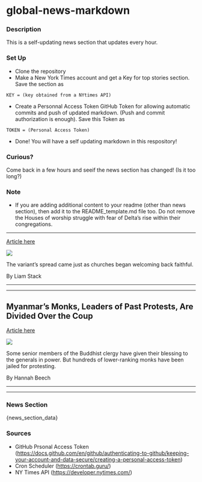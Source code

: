 # global-news-markdown

### Description 
This is a self-updating news section that updates every hour.

### Set Up 
* Clone the repository
* Make a New York Times account and get a Key for top stories section. Save the section as 
 ```
 KEY = (key obtained from a NYtimes API)
 ```
*  Create a Personnal Access Token GitHub Token for allowing automatic commits and push of updated markdown. (Push and commit authorization is enough). Save this Token as 
```
TOKEN = (Personal Access Token)
```
* Done! You will have a self updating markdown in this respository!

### Curious?
Come back in a few hours and seeif the news section has changed! (Is it too long?)

### Note
* If you are adding additional content to your readme (other than news section), then add it to the README_template.md file too. Do not remove the Houses of worship struggle with fear of Delta’s rise within their congregations.
--------------------------------------------------------------------------------

[Article here](https://www.nytimes.com/2021/08/29/world/houses-of-worship-struggle-with-fear-of-deltas-rise-within-their-congregations.html)

[![](https://static01.nyt.com/images/2021/08/27/us/27virus-brief-churches-covid/merlin_193475325_b26cda1a-a89c-41f3-9d9e-03e0d637a5bc-superJumbo.jpg)](https://www.nytimes.com/2021/08/29/world/houses-of-worship-struggle-with-fear-of-deltas-rise-within-their-congregations.html)

The variant’s spread came just as churches began welcoming back faithful.

By Liam Stack

* * *

* * *

Myanmar’s Monks, Leaders of Past Protests, Are Divided Over the Coup
--------------------------------------------------------------------

[Article here](https://www.nytimes.com/2021/08/28/world/asia/myanmar-monks-coup.html)

[![](https://static01.nyt.com/images/2021/08/26/world/00myanmar-buddhism/merlin_184387536_dee33bea-dd52-4f4b-adb0-4477a368a568-superJumbo.jpg)](https://www.nytimes.com/2021/08/28/world/asia/myanmar-monks-coup.html)

Some senior members of the Buddhist clergy have given their blessing to the generals in power. But hundreds of lower-ranking monks have been jailed for protesting.

By Hannah Beech

* * *

* * *

### News Section 
{news_section_data}


### Sources 
* GitHub Prsonal Access Token (https://docs.github.com/en/github/authenticating-to-github/keeping-your-account-and-data-secure/creating-a-personal-access-token)
* Cron Scheduler (https://crontab.guru/)
* NY Times API (https://developer.nytimes.com/)
